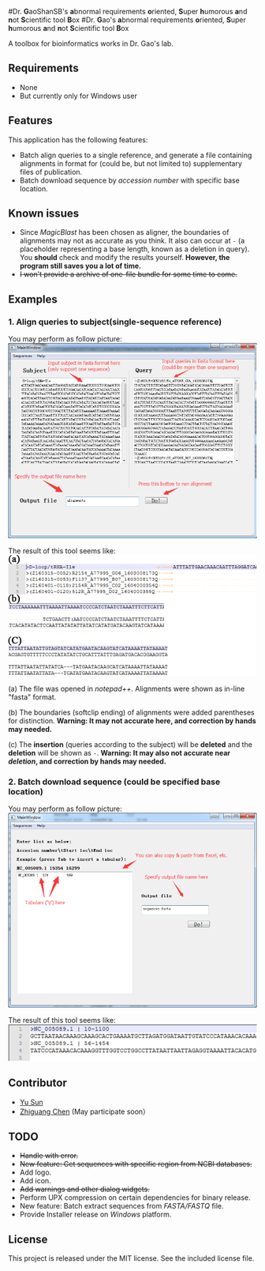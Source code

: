 #Dr. **G**aoShanSB's **a**bnormal requirements **o**riented, **S**uper **h**umorous **a**nd **n**ot **S**cientific tool **B**ox
#Dr. **G**ao's **a**bnormal requirements **o**riented, **S**uper **h**umorous **a**nd **n**ot **S**cientific tool **B**ox

A toolbox for bioinformatics works in Dr. Gao's lab.

## Requirements
- None
- But currently only for Windows user

## Features
This application has the following features:
- Batch align queries to a single reference, and generate a file containing alignments in format for (could be, but not limited to) supplementary files of publication.
- Batch download sequence by *accession number* with specific base location.

## Known issues
- Since *MagicBlast* has been chosen as aligner, the boundaries of alignments may not as accurate as you think. 
It also can occur at `-` (a placeholder representing a base length, known as a deletion in query). 
You **should** check and modify the results yourself. 
**However, the program still saves you a lot of time.**
- ~~I won't provide a archive of one-file bundle for some time to come.~~

## Examples
### 1. Align queries to subject(single-sequence reference)
You may perform as follow picture:
![example_how_align_queries.png](docs/imgs/example_how_align_queries.png)

The result of this tool seems like:
![example_result_align_queries.png](docs/imgs/example_result_align_queries.png)

(a) The file was opened in *notepad++*. Alignments were shown as in-line "fasta" format.

(b) The boundaries (softclip ending) of alignments were added parentheses for distinction.
**Warning: It may not accurate here, and correction by hands may needed.**

(c) The **insertion** (queries according to the subject) will be **deleted** and the **deletion** will be shown as `-`.
**Warning: It may also not accurate near *deletion*, and correction by hands may needed.**

### 2. Batch download sequence (could be specified base location)
You may perform as follow picture:
![example_how_download_seq.png](docs/imgs/example_how_download_seq.png)

The result of this tool seems like:
![example_result_download_seq.png](docs/imgs/example_result_download_seq.png)

## Contributor
- [Yu Sun](http://icannotendure.space/)
- [Zhiguang Chen](https://github.com/Dgmaxxx) (May participate soon）

## TODO
- ~~Handle with error.~~
- ~~New feature: Get sequences with specific region from NCBI databases.~~
- Add logo.
- Add icon.
- ~~Add warnings and other dialog widgets.~~
- Perform UPX compression on certain dependencies for binary release.
- New feature: Batch extract sequences from *FASTA/FASTQ* file.
- Provide Installer release on *Windows* platform.

## License
This project is released under the MIT license. See the included license file.
